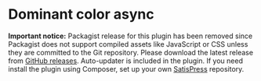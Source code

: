 # Dominant color async

**Important notice:** Packagist release for this plugin has been removed since Packagist does not support compiled assets like JavaScript or CSS unless they are committed to the Git repository. Please download the latest release from [GitHub releases](https://github.com/CreunaFI/dominant-color-async/releases). Auto-updater is included in the plugin. If you need install the plugin using Composer, set up your own [SatisPress](https://github.com/cedaro/satispress) repository.
